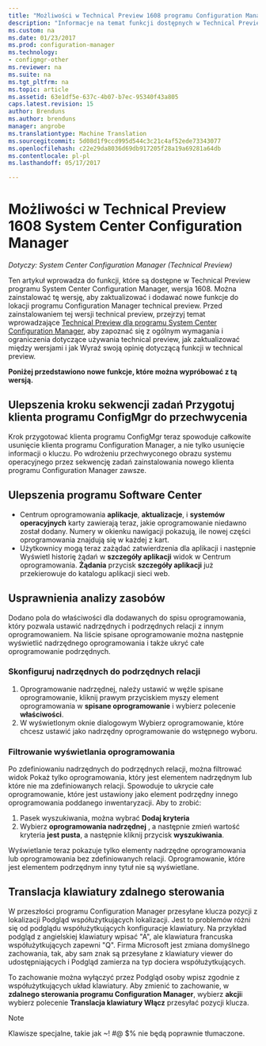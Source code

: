 ```yaml
---
title: "Możliwości w Technical Preview 1608 programu Configuration Manager"
description: "Informacje na temat funkcji dostępnych w Technical Preview programu System Center Configuration Manager, wersja 1608."
ms.custom: na
ms.date: 01/23/2017
ms.prod: configuration-manager
ms.technology:
- configmgr-other
ms.reviewer: na
ms.suite: na
ms.tgt_pltfrm: na
ms.topic: article
ms.assetid: 63e1df5e-637c-4b07-b7ec-95340f43a805
caps.latest.revision: 15
author: Brenduns
ms.author: brenduns
manager: angrobe
ms.translationtype: Machine Translation
ms.sourcegitcommit: 5d08d1f9ccd995d544c3c21c4af52ede73343077
ms.openlocfilehash: c22e29da8036d69db917205f28a19a69281a64db
ms.contentlocale: pl-pl
ms.lasthandoff: 05/17/2017

---
```

# <a name="capabilities-in-technical-preview-1608-for-system-center-configuration-manager"></a>Możliwości w Technical Preview 1608 System Center Configuration Manager

*Dotyczy: System Center Configuration Manager (Technical Preview)*

Ten artykuł wprowadza do funkcji, które są dostępne w Technical Preview programu System Center Configuration Manager, wersja 1608. Można zainstalować tę wersję, aby zaktualizować i dodawać nowe funkcje do lokacji programu Configuration Manager technical preview.      Przed zainstalowaniem tej wersji technical preview, przejrzyj temat wprowadzające [Technical Preview dla programu System Center Configuration Manager](../../core/get-started/technical-preview.md), aby zapoznać się z ogólnym wymagania i ograniczenia dotyczące używania technical preview, jak zaktualizować między wersjami i jak Wyraź swoją opinię dotyczącą funkcji w technical preview.    


**Poniżej przedstawiono nowe funkcje, które można wypróbować z tą wersją.**  




##  <a name="improvements-to-the-prepare-configmgr-client-for-capture-task-sequence-step"></a>Ulepszenia kroku sekwencji zadań Przygotuj klienta programu ConfigMgr do przechwycenia  
Krok przygotować klienta programu ConfigMgr teraz spowoduje całkowite usunięcie klienta programu Configuration Manager, a nie tylko usunięcie informacji o kluczu. Po wdrożeniu przechwyconego obrazu systemu operacyjnego przez sekwencję zadań zainstalowania nowego klienta programu Configuration Manager zawsze.  


## <a name="improvements-to-software-center"></a>Ulepszenia programu Software Center
* Centrum oprogramowania **aplikacje**, **aktualizacje**, i **systemów operacyjnych** karty zawierają teraz, jakie oprogramowanie niedawno został dodany. Numery w okienku nawigacji pokazują, ile nowej części oprogramowania znajdują się w każdej z kart.
* Użytkownicy mogą teraz zażądać zatwierdzenia dla aplikacji i następnie Wyświetl historię żądań w **szczegóły aplikacji** widok w Centrum oprogramowania. **Żądania** przycisk **szczegóły aplikacji** już przekierowuje do katalogu aplikacji sieci web.

## <a name="improvements-to-asset-intelligence"></a>Usprawnienia analizy zasobów
Dodano pola do właściwości dla dodawanych do spisu oprogramowania, który pozwala ustawić nadrzędnych i podrzędnych relacji z innym oprogramowaniem. Na liście spisane oprogramowanie można następnie wyświetlić nadrzędnego oprogramowania i także ukryć całe oprogramowanie podrzędnych.

### <a name="configure-a-parent-to-child-relationship"></a>Skonfiguruj nadrzędnych do podrzędnych relacji
  1. Oprogramowanie nadrzędnej, należy ustawić w węźle spisane oprogramowanie, kliknij prawym przyciskiem myszy element oprogramowania w **spisane oprogramowanie** i wybierz polecenie **właściwości**.
  2. W wyświetlonym oknie dialogowym Wybierz oprogramowanie, które chcesz ustawić jako nadrzędny oprogramowanie do wstępnego wyboru.

### <a name="filter-the-software-display"></a>Filtrowanie wyświetlania oprogramowania
Po zdefiniowaniu nadrzędnych do podrzędnych relacji, można filtrować widok Pokaż tylko oprogramowania, który jest elementem nadrzędnym lub które nie ma zdefiniowanych relacji. Spowoduje to ukrycie całe oprogramowanie, które jest ustawiony jako element podrzędny innego oprogramowania poddanego inwentaryzacji. Aby to zrobić:
   1.    Pasek wyszukiwania, można wybrać **Dodaj kryteria**
   2. Wybierz **oprogramowania nadrzędnej** , a następnie zmień wartość kryteria **jest pusta**, a następnie kliknij przycisk **wyszukiwania**.

Wyświetlanie teraz pokazuje tylko elementy nadrzędne oprogramowania lub oprogramowania bez zdefiniowanych relacji. Oprogramowanie, które jest elementem podrzędnym inny tytuł nie są wyświetlane.

## <a name="remote-control-keyboard-translation"></a>Translacja klawiatury zdalnego sterowania
W przeszłości programu Configuration Manager przesyłane klucza pozycji z lokalizacji Podgląd współużytkujących lokalizacji. Jest to problemów różni się od podglądu współużytkujących konfiguracje klawiatury. Na przykład podgląd z angielskiej klawiatury wpisać "A", ale klawiatura francuska współużytkujących zapewni "Q". Firma Microsoft jest zmiana domyślnego zachowania, tak, aby sam znak są przesyłane z klawiatury viewer do udostępniających i Podgląd zamierza na typ dociera współużytkujących.

To zachowanie można wyłączyć przez Podgląd osoby wpisz zgodnie z współużytkujących układ klawiatury. Aby zmienić to zachowanie, w **zdalnego sterowania programu Configuration Manager**, wybierz **akcji**i wybierz polecenie **Translacja klawiatury Włącz** przesyłać pozycji klucza.

> [!NOTE]
>
> Klawisze specjalne, takie jak ~! #@ $% nie będą poprawnie tłumaczone.


